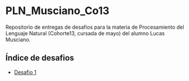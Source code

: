 # PLN_Musciano_Co13
 Repositorio de entregas de desafios para la materia de Procesamiento del Lenguaje Natural (Cohorte13, cursada de mayo) del alumno Lucas Musciano.

 ## Índice de desafios
 - [Desafio 1](desafios/Desafio_1.ipynb)
